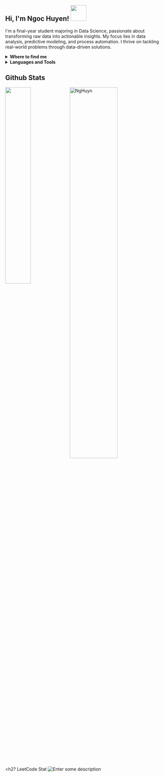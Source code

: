 ## Hi, I'm Ngoc Huyen! <img src="https://media.giphy.com/media/mGcNjsfWAjY5AEZNw6/giphy.gif" width="50"> 
I'm a final-year student majoring in Data Science, passionate about transforming raw data into actionable insights. My focus lies in data analysis, predictive modeling, and process automation. I thrive on tackling real-world problems through data-driven solutions.

<details>
  <summary><b>Where to find me</b></summary>
  
[![Github](https://img.shields.io/badge/-Github-181717?style=for-the-badge&logo=Github&logoColor=white)](https://github.com/NgHuyn)
[![LinkedIn](https://img.shields.io/badge/-LinkedIn-0077B5?style=for-the-badge&logo=LinkedIn&logoColor=white)](https://www.linkedin.com/in/nhnhuyen/)
[![YouTube](https://img.shields.io/badge/-YouTube-FF0000?style=for-the-badge&logo=YouTube&logoColor=white)](https://www.youtube.com/@ngochuyennh3467)
[![Facebook](https://img.shields.io/badge/-Facebook-1877F2?style=for-the-badge&logo=Facebook&logoColor=white)](https://www.facebook.com/sia.hyun.96/)
[![Instagram](https://img.shields.io/badge/-Instagram-E4405F?style=for-the-badge&logo=Instagram&logoColor=white)](https://www.instagram.com/nhnhuynn/)

</details>

<details>
  <summary><b>Languages and Tools</b></summary>

<hr></hr>

![tools_I_use](https://img.shields.io/badge/-%F0%9F%9A%80%20Tools%20I%20use-orange)
![semicolon](https://img.shields.io/badge/-%3A-orange)
![Python](https://img.shields.io/badge/Python-FFD43B?style=flat&logo=python&logoColor=darkgreen)
![Json](https://img.shields.io/badge/json-5E5C5C?style=flat&logo=json&logoColor=white)
![Vscode](https://img.shields.io/badge/Visual_Studio_Code-0078D4?style=flat&logo=visual%20studio%20code&logoColor=white)
![R](https://img.shields.io/badge/R-276DC3?style=flat&logo=r&logoColor=white)
![MySQL](https://img.shields.io/badge/MySQL-4479A1?style=flat&logo=mysql&logoColor=white)
![PostgreSQL](https://img.shields.io/badge/PostgreSQL-4169E1?style=flat&logo=postgresql&logoColor=white)
![MongoDB](https://img.shields.io/badge/MongoDB-47A248?style=flat&logo=mongodb&logoColor=white)
![Power BI](https://img.shields.io/badge/Power%20BI-F2C811?style=flat&logo=powerbi&logoColor=black)
![Excel](https://img.shields.io/badge/Excel-217346?style=flat&logo=microsoft-excel&logoColor=white)
</details>

<h2> Github Stats </h2> 
<a href="https://github.com/NgHuyn/github-readme-stats"><img align="left" width="40%" src="https://github-readme-stats.vercel.app/api/top-langs/?username=NgHuyn&layout=compact&theme=tokyonight" /></a>
<img width="55%" src="https://github-readme-streak-stats.herokuapp.com/?user=NgHuyn&theme=tokyonight" alt="NgHuyn" />
<br/>

<h2? LeetCode Stat </h2>
![Enter some description](https://leetcode-badge-sage.vercel.app/badge/NgHuyn?theme={neutral})


